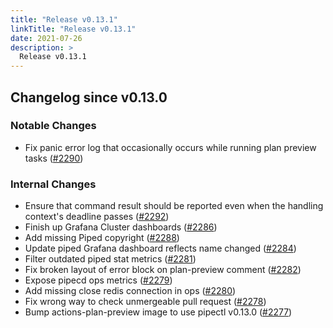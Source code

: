 ```yaml
---
title: "Release v0.13.1"
linkTitle: "Release v0.13.1"
date: 2021-07-26
description: >
  Release v0.13.1
---
```


## Changelog since v0.13.0

### Notable Changes
* Fix panic error log that occasionally occurs while running plan preview tasks ([#2290](https://github.com/pipe-cd/pipecd/pull/2290))

### Internal Changes
* Ensure that command result should be reported even when the handling context's deadline passes ([#2292](https://github.com/pipe-cd/pipecd/pull/2292))
* Finish up Grafana Cluster dashboards ([#2286](https://github.com/pipe-cd/pipecd/pull/2286))
* Add missing Piped copyright ([#2288](https://github.com/pipe-cd/pipecd/pull/2288))
* Update piped Grafana dashboard reflects name changed ([#2284](https://github.com/pipe-cd/pipecd/pull/2284))
* Filter outdated piped stat metrics ([#2281](https://github.com/pipe-cd/pipecd/pull/2281))
* Fix broken layout of error block on plan-preview comment ([#2282](https://github.com/pipe-cd/pipecd/pull/2282))
* Expose pipecd ops metrics ([#2279](https://github.com/pipe-cd/pipecd/pull/2279))
* Add missing close redis connection in ops ([#2280](https://github.com/pipe-cd/pipecd/pull/2280))
* Fix wrong way to check unmergeable pull request ([#2278](https://github.com/pipe-cd/pipecd/pull/2278))
* Bump actions-plan-preview image to use pipectl v0.13.0 ([#2277](https://github.com/pipe-cd/pipecd/pull/2277))
